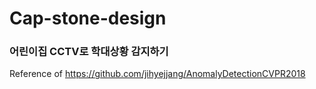 # Cap-stone-design
### 어린이집 CCTV로 학대상황 감지하기 
Reference of https://github.com/jihyejjang/AnomalyDetectionCVPR2018
